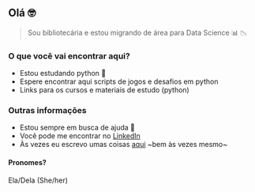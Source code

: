 ## Olá :nerd_face:

> Sou bibliotecária e estou migrando de área para Data Science :bar_chart: :chart_with_downwards_trend:

### O que você vai encontrar aqui?

- Estou estudando python :snake:
- Espere encontrar aqui scripts de jogos e desafios em python
- Links para os cursos e materiais de estudo (python)

### Outras informações

- Estou sempre em busca de ajuda :thinking:
- Você pode me encontrar no [LinkedIn](https://www.linkedin.com/in/camillabarros/)
- Às vezes eu escrevo umas coisas [aqui](https://sites.google.com/view/cabarros3/in%C3%ADcio) ~bem às vezes mesmo~ 

#### Pronomes?
Ela/Dela (She/her)

